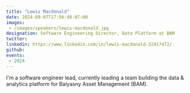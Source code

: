 ```yaml
---
title: "Lewis Macdonald"
date: 2024-09-07T17:56:40-07:00
images: 
 - /images/speakers/lewis-macdonald.jpg
designation: Software Engineering Director, Data Platform at BAM
twitter: 
linkedin: https://www.linkedin.com/in/lewis-macdonald-32417472/
github: 
events:
 - 2024
---
```


I'm a software engineer lead, currently leading a team building the data & analytics platform for Balyasny Asset Management (BAM).
